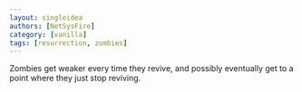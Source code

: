 ```yaml
---
layout: singleidea
authors: [NetSysFire]
category: [vanilla]
tags: [resurrection, zombies]
---
```

Zombies get weaker every time they revive, and possibly eventually get to a
point where they just stop reviving.
